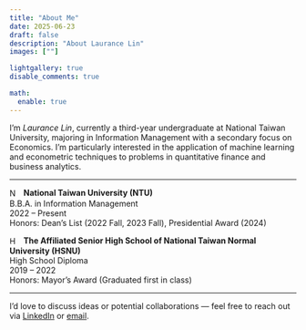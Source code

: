 ```yaml
---
title: "About Me"
date: 2025-06-23
draft: false
description: "About Laurance Lin"
images: [""]

lightgallery: true
disable_comments: true

math:
  enable: true
---
```


I’m *Laurance Lin*, currently a third-year undergraduate at National Taiwan University, majoring in Information Management with a secondary focus on Economics. I’m particularly interested in the application of machine learning and econometric techniques to problems in quantitative finance and business analytics. 

---

<img src="/images/NTU.png" alt="NTU Logo" style="height:1.25em; vertical-align:middle; margin-right:0.5em;">**National Taiwan University (NTU)**<br>
B.B.A. in Information Management<br>
2022 – Present<br>
Honors: Dean’s List (2022 Fall, 2023 Fall), Presidential Award (2024)

<img src="/images/HSNU.png" alt="HSNU Logo" style="height:1.25em; vertical-align:middle; margin-right:0.5em; border-radius: 50%;">**The Affiliated Senior High School of National Taiwan Normal University (HSNU)**<br>
High School Diploma<br>
2019 – 2022<br>
Honors: Mayor’s Award (Graduated first in class)

---

I’d love to discuss ideas or potential collaborations — feel free to reach out via [LinkedIn](https://linkedin.com/in/LauranceLin) or [email](mailto:b11705050@ntu.edu.tw).